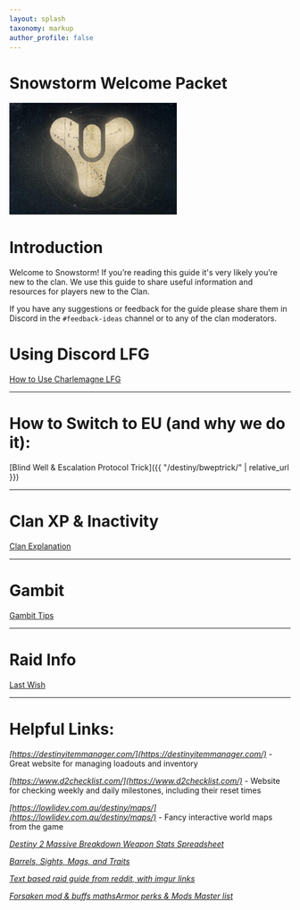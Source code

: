 ```yaml
---
layout: splash
taxonomy: markup
author_profile: false
---
```


# Snowstorm Welcome Packet

<!---
![](Tricorn.jpg)
--->
<img src="Tricorn.jpg" width="300"/>

# Introduction

Welcome to Snowstorm! If you’re reading this guide it's very likely you’re new to the clan. We use this guide to share useful information and resources for players new to the Clan.

If you have any suggestions or feedback for the guide please share them in Discord in the `#feedback-ideas` channel or to any of the clan moderators.

# Using Discord LFG

[How to Use Charlemagne LFG](https://github.com/snowstormclan/Welcome-Packet/blob/master/_destiny/CharlemagneLFG.md)

---

# How to Switch to EU (and why we do it):

[Blind Well & Escalation Protocol Trick]({{ "/destiny/bweptrick/" | relative_url }})

---

# Clan XP & Inactivity

[Clan Explanation](https://github.com/snowstormclan/Welcome-Packet/blob/master/_destiny/Clan-Explanation.md)

---

# Gambit

[Gambit Tips](https://github.com/snowstormclan/Welcome-Packet/blob/master/_destiny/Gambit-Tips.md)

---

# Raid Info

[Last Wish](https://github.com/snowstormclan/Welcome-Packet/blob/master/_destiny/Last-Wish.md)

---

# Helpful Links:

*[https://destinyitemmanager.com/](https://destinyitemmanager.com/)* - Great website for managing loadouts and inventory

*[https://www.d2checklist.com/](https://www.d2checklist.com/)* - Website for checking weekly and daily milestones, including their reset times

*[https://lowlidev.com.au/destiny/maps/](https://lowlidev.com.au/destiny/maps/)* - Fancy interactive world maps from the game

*[Destiny 2 Massive Breakdown Weapon Stats Spreadsheet](https://docs.google.com/spreadsheets/d/1_6zsM7kzvg0aUT8YtM_-Wg_5K1gKDOlrwfVzutEjq-s/htmlview?sle=true#gid=388764678)*

*[Barrels, Sights, Mags, and Traits](https://docs.google.com/spreadsheets/d/1SX93Tq_Oi_Q6n-_gI79QUWkUAYANkbJEcBk0mhx8khE/edit#gid=1530714353)*

*[Text based raid guide from reddit, with imgur links](https://www.reddit.com/r/DestinyTheGame/comments/9h7esr/last_wish_raid_encounter_guide_strategy/?st=JMARC7SI&sh=b802d8ff)*

*[Forsaken mod & buffs maths](https://www.reddit.com/r/DestinyTheGame/comments/9evvuc/the_collaborative_forsaken_math_list/)[Armor perks & Mods Master list](https://www.reddit.com/r/DestinyTheGame/comments/9cptcp/spoiler_guide_for_armor_perks_and_mods/)*
